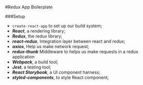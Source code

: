 #Redux App Boilerplate 

###Setup

- ```create-react-app``` to set up our build system;
- ***React***, a rendering library;
- ***Redux***, the redux library;
- ***react-redux***, Integration layer between react and redux;
- ***axios***, Help us make network request;
- ***redux-thunk*** Middleware to helps us make requests in a redux application
- ***Webpack***, a build tool; 
- ***Jest***, a testing tool;
- ***React Storybook***, a UI component harness;
- ***styled-components***, to style React component;
